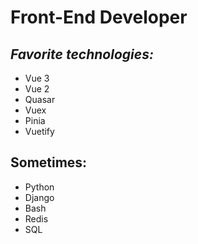 # Front-End Developer

## _Favorite technologies:_

- Vue 3
- Vue 2
- Quasar
- Vuex
- Pinia
- Vuetify

## Sometimes:
- Python
- Django
- Bash
- Redis
- SQL
